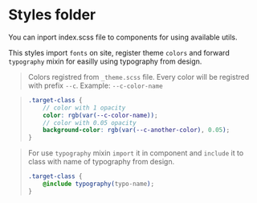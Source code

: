 # Styles folder

You can inport index.scss file to components for using available utils.

This styles import `fonts` on site, register theme `colors` and forward `typography` mixin for easilly using typography from design.

> Colors registred from `_theme.scss` file. Every color will be registred with prefix `--c`. Example: `--c-color-name`

>```scss
> .target-class {
>     // color with 1 opacity
>     color: rgb(var(--c-color-name));
>     // color with 0.05 opacity
>     background-color: rgb(var(--c-another-color), 0.05);
> }
>```


> For use `typography` mixin `import` it in component and `include` it to class with name of typography from design.
> ```scss
> .target-class {
>     @include typography(typo-name);
> }
> ```
